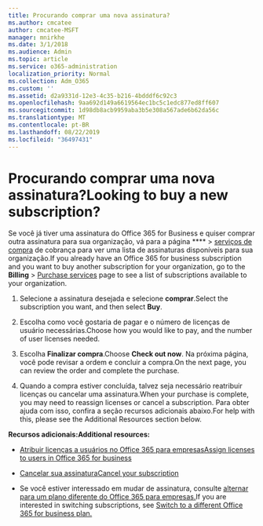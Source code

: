 ```yaml
---
title: Procurando comprar uma nova assinatura?
ms.author: cmcatee
author: cmcatee-MSFT
manager: mnirkhe
ms.date: 3/1/2018
ms.audience: Admin
ms.topic: article
ms.service: o365-administration
localization_priority: Normal
ms.collection: Adm_O365
ms.custom: ''
ms.assetid: d2a9331d-12e3-4c35-b216-4bdddf6c92c3
ms.openlocfilehash: 9aa692d149a6619564ec1bc5c1edc877ed8ff607
ms.sourcegitcommit: 1d98db8acb9959aba3b5e308a567ade6b62da56c
ms.translationtype: MT
ms.contentlocale: pt-BR
ms.lasthandoff: 08/22/2019
ms.locfileid: "36497431"
---
```

# <a name="looking-to-buy-a-new-subscription"></a><span data-ttu-id="ba85a-102">Procurando comprar uma nova assinatura?</span><span class="sxs-lookup"><span data-stu-id="ba85a-102">Looking to buy a new subscription?</span></span>

<span data-ttu-id="ba85a-103">Se você já tiver uma assinatura do Office 365 for Business e quiser comprar outra assinatura para sua organização, vá para a página \*\*\*\* \> [serviços de compra](https://go.microsoft.com/fwlink/p/?linkid=868433) de cobrança para ver uma lista de assinaturas disponíveis para sua organização.</span><span class="sxs-lookup"><span data-stu-id="ba85a-103">If you already have an Office 365 for business subscription and you want to buy another subscription for your organization, go to the **Billing** \> [Purchase services](https://go.microsoft.com/fwlink/p/?linkid=868433) page to see a list of subscriptions available to your organization.</span></span>
 
1. <span data-ttu-id="ba85a-104">Selecione a assinatura desejada e selecione **comprar**.</span><span class="sxs-lookup"><span data-stu-id="ba85a-104">Select the subscription you want, and then select **Buy**.</span></span>

2. <span data-ttu-id="ba85a-105">Escolha como você gostaria de pagar e o número de licenças de usuário necessárias.</span><span class="sxs-lookup"><span data-stu-id="ba85a-105">Choose how you would like to pay, and the number of user licenses needed.</span></span>

3. <span data-ttu-id="ba85a-106">Escolha **Finalizar compra**.</span><span class="sxs-lookup"><span data-stu-id="ba85a-106">Choose **Check out now**.</span></span> <span data-ttu-id="ba85a-107">Na próxima página, você pode revisar a ordem e concluir a compra.</span><span class="sxs-lookup"><span data-stu-id="ba85a-107">On the next page, you can review the order and complete the purchase.</span></span>

4. <span data-ttu-id="ba85a-108">Quando a compra estiver concluída, talvez seja necessário reatribuir licenças ou cancelar uma assinatura.</span><span class="sxs-lookup"><span data-stu-id="ba85a-108">When your purchase is complete, you may need to reassign licenses or cancel a subscription.</span></span> <span data-ttu-id="ba85a-109">Para obter ajuda com isso, confira a seção recursos adicionais abaixo.</span><span class="sxs-lookup"><span data-stu-id="ba85a-109">For help with this, please see the Additional Resources section below.</span></span>

 <span data-ttu-id="ba85a-110">**Recursos adicionais:**</span><span class="sxs-lookup"><span data-stu-id="ba85a-110">**Additional resources:**</span></span>
  
- [<span data-ttu-id="ba85a-111">Atribuir licenças a usuários no Office 365 para empresas</span><span class="sxs-lookup"><span data-stu-id="ba85a-111">Assign licenses to users in Office 365 for business</span></span>](https://docs.microsoft.com/office365/admin/subscriptions-and-billing/assign-licenses-to-users)
    
- [<span data-ttu-id="ba85a-112">Cancelar sua assinatura</span><span class="sxs-lookup"><span data-stu-id="ba85a-112">Cancel your subscription</span></span>](https://docs.microsoft.com/office365/admin/subscriptions-and-billing/cancel-your-subscription)
    
- <span data-ttu-id="ba85a-113">Se você estiver interessado em mudar de assinatura, consulte [alternar para um plano diferente do Office 365 para empresas.](https://docs.microsoft.com/office365/admin/subscriptions-and-billing/switch-to-a-different-plan)</span><span class="sxs-lookup"><span data-stu-id="ba85a-113">If you are interested in switching subscriptions, see [Switch to a different Office 365 for business plan.](https://docs.microsoft.com/office365/admin/subscriptions-and-billing/switch-to-a-different-plan)</span></span>